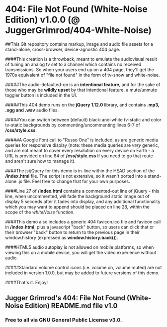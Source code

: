 #  404: File Not Found (White-Noise Edition) v1.0.0 (@ JuggerGrimrod/404-White-Noise)

##This Git repository contains markup, image and audio file assets for a stand-alone, cross-browser, device-agnostic 404 page.

####This creation is a throwback, meant to emulate the audiovisual result of tuning an analog tv set to a channel which contains no received transmissions.  So when your users end up on a 404 page, they'll get the 1970s equivalent of "file not found" in the form of tv-snow and white-noise.

#####The audio-defaulted-on is an **intentional feature**, and for the sake of those who may be **wildly upset** by that intentional feature, a mute/unmute toggler button is included in the UI.

#####This 404 demo runs on the **jQuery 1.12.0** library, and contains **.mp3, .ogg and .wav** audio files.  

#####You can switch between (default) black-and-white tv-static and color tv-static backgrounds by commenting/uncommenting lines 6-7 of **/css/style.css**. 

#####A Google Font call to "Russo One" is included, as are generic media queries for responsive display (note: these media queries are *very* generic, and are not meant to cover every resolution on every device on Earth - a URL is provided on line 84 of **/css/style.css** if you need to go that route and aren't sure how to manage it).

####The js/jQuery for this demo is in-line within the HEAD section of the **/index.html** file.  The script is not extensive, so it wasn't ported into a stand-alone .js file.  Feel free to change that for your own purposes.

####Line 27 of **/index.html** contains a commented-out line of jQuery - this line, when uncommented, will fade the background static image out of display 5 seconds after it fades into display, and any additional functionality which you may want to append should be placed on line 28, within the scope of the *whiteNoise* function.

####This demo also includes a generic 404 favicon.ico file and favicon call in **/index.html**, plus a javascript "back" button, so users can click that or their browser "back" button to return to the previous page in their window.history (expressed as **window.history.back()**).

####HTML5 audio autoplay is not allowed on mobile platforms, so when viewing this on a mobile device, you will get the video experience without audio.

#####Standard volume control icons (i.e. volume on, volume muted) are not included in version 1.0.0, but may be added to future versions of this demo.

####That's it.  Enjoy!

## Jugger Grimrod's 404: File Not Found (White-Noise Edition) README.md file v1.0 

### Free to all via GNU General Public License v3.0.
